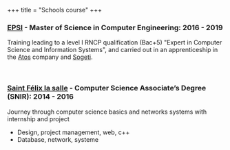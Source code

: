 +++
title = "Schools course"
+++

### **[EPSI](http://www.epsi.fr/) - Master of Science in Computer Engineering**: 2016 - 2019
Training leading to a level I RNCP qualification (Bac+5) "Expert in Computer Science and Information Systems", and carried out in an apprenticeship in the [Atos](https://www.atos.net/) company and [Sogeti](https://www.fr.sogeti.com/).

&nbsp;

### **[Saint Félix la salle](https://stfelixlasalle.fr/formation/bts-systemes-numeriques) - Computer Science Associate’s Degree (SNIR)**: 2014 - 2016
Journey through computer science basics and networks systems with internship and project
- Design, project management, web, c++
- Database, network, systeme
